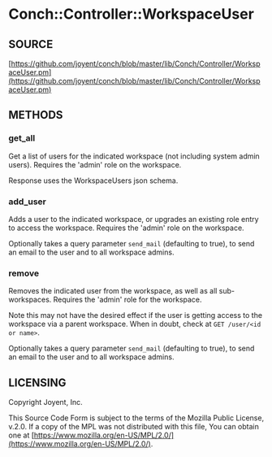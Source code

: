 # Conch::Controller::WorkspaceUser

## SOURCE

[https://github.com/joyent/conch/blob/master/lib/Conch/Controller/WorkspaceUser.pm](https://github.com/joyent/conch/blob/master/lib/Conch/Controller/WorkspaceUser.pm)

## METHODS

### get\_all

Get a list of users for the indicated workspace (not including system admin users).
Requires the 'admin' role on the workspace.

Response uses the WorkspaceUsers json schema.

### add\_user

Adds a user to the indicated workspace, or upgrades an existing role entry to access the
workspace.
Requires the 'admin' role on the workspace.

Optionally takes a query parameter `send_mail` (defaulting to true), to send an email
to the user and to all workspace admins.

### remove

Removes the indicated user from the workspace, as well as all sub-workspaces.
Requires the 'admin' role for the workspace.

Note this may not have the desired effect if the user is getting access to the workspace via
a parent workspace. When in doubt, check at `GET /user/<id or name>`.

Optionally takes a query parameter `send_mail` (defaulting to true), to send an email
to the user and to all workspace admins.

## LICENSING

Copyright Joyent, Inc.

This Source Code Form is subject to the terms of the Mozilla Public License,
v.2.0. If a copy of the MPL was not distributed with this file, You can obtain
one at [https://www.mozilla.org/en-US/MPL/2.0/](https://www.mozilla.org/en-US/MPL/2.0/).
